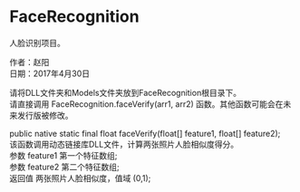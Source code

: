 # FaceRecognition

人脸识别项目。</br>

作者：赵阳</br>
日期：2017年4月30日</br>

请将DLL文件夹和Models文件夹放到FaceRecognition根目录下。</br>
请直接调用 FaceRecognition.faceVerify(arr1, arr2) 函数。其他函数可能会在未来发行版被修改。</br>

public native static final float faceVerify(float[] feature1, float[] feature2);</br>
该函数调用动态链接库DLL文件，计算两张照片人脸相似度得分。</br>
参数 feature1 第一个特征数组;</br>
参数 feature2 第二个特征数组;</br>
返回值 两张照片人脸相似度，值域 (0,1);
